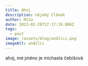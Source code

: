 ```yaml
---
title: Ahoj
description: nějaký článek
author: Míša
date: 2023-02-26T17:17:19.806Z
tags:
  - post
image: /assets/blog/andílci.png
imageAlt: andílci
---
```

a﻿hoj, mé jméno je michaela čebišová